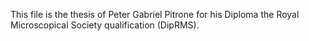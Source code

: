 ---
---
This file is the thesis of Peter Gabriel Pitrone for his Diploma the
Royal Microscopical Society qualification (DipRMS).
